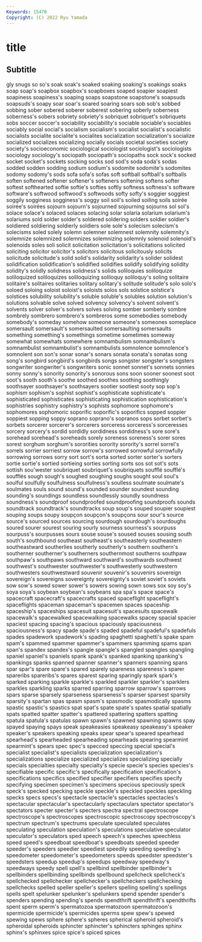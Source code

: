 ```yaml
---
Keywords: 15470
Copyright: (C) 2022 Ryu Yamada
---
```



# title

## Subtitle
gly snugs so so's soak soak's soaked soaking soaking's soakings
soaks soap soap's soapbox soapbox's soapboxes soaped soapier soapiest soapiness
soapiness's soaping soaps soapstone soapstone's soapsuds soapsuds's soapy soar soar's
soared soaring soars sob sob's sobbed sobbing sober sobered soberer
soberest sobering soberly soberness soberness's sobers sobriety sobriety's sobriquet sobriquet's
sobriquets sobs soccer soccer's sociability sociability's sociable sociable's sociables sociably
social social's socialism socialism's socialist socialist's socialistic socialists socialite socialite's
socialites socialization socialization's socialize socialized socializes socializing socially socials societal
societies society society's socioeconomic sociological sociologist sociologist's sociologists sociology sociology's
sociopath sociopath's sociopaths sock sock's socked socket socket's sockets socking
socks sod sod's soda soda's sodas sodded sodden sodding sodium
sodium's sodomite sodomite's sodomites sodomy sodomy's sods sofa sofa's sofas
soft softball softball's softballs soften softened softener softener's softeners softening
softens softer softest softhearted softie softie's softies softly softness softness's
software software's softwood softwood's softwoods softy softy's soggier soggiest soggily
sogginess sogginess's soggy soil soil's soiled soiling soils soirée soirée's
soirées sojourn sojourn's sojourned sojourning sojourns sol sol's solace solace's
solaced solaces solacing solar solaria solarium solarium's solariums sold solder
solder's soldered soldering solders soldier soldier's soldiered soldiering soldierly soldiers
sole sole's solecism solecism's solecisms soled solely solemn solemner solemnest
solemnity solemnity's solemnize solemnized solemnizes solemnizing solemnly solenoid solenoid's solenoids
soles soli solicit solicitation solicitation's solicitations solicited soliciting solicitor solicitor's
solicitors solicitous solicitously solicits solicitude solicitude's solid solid's solidarity solidarity's
solider solidest solidification solidification's solidified solidifies solidify solidifying solidity solidity's
solidly solidness solidness's solids soliloquies soliloquize soliloquized soliloquizes soliloquizing soliloquy
soliloquy's soling solitaire solitaire's solitaires solitaries solitary solitary's solitude solitude's
solo solo's soloed soloing soloist soloist's soloists solos sols solstice
solstice's solstices solubility solubility's soluble soluble's solubles solution solution's solutions
solvable solve solved solvency solvency's solvent solvent's solvents solver solver's
solvers solves solving somber somberly sombre sombrely sombrero sombrero's sombreros
some somebodies somebody somebody's someday somehow someone someone's someones someplace
somersault somersault's somersaulted somersaulting somersaults something something's somethings sometime sometimes
someway somewhat somewhats somewhere somnambulism somnambulism's somnambulist somnambulist's somnambulists somnolence
somnolence's somnolent son son's sonar sonar's sonars sonata sonata's sonatas
song song's songbird songbird's songbirds songs songster songster's songsters songwriter
songwriter's songwriters sonic sonnet sonnet's sonnets sonnies sonny sonny's sonority
sonority's sonorous sons soon sooner soonest soot soot's sooth sooth's
soothe soothed soothes soothing soothingly soothsayer soothsayer's soothsayers sootier sootiest
sooty sop sop's sophism sophism's sophist sophist's sophisticate sophisticate's sophisticated
sophisticates sophisticating sophistication sophistication's sophistries sophistry sophistry's sophists sophomore sophomore's
sophomores sophomoric soporific soporific's soporifics sopped soppier soppiest sopping soppy
soprano soprano's sopranos sops sorbet sorbet's sorbets sorcerer sorcerer's sorcerers
sorceress sorceress's sorceresses sorcery sorcery's sordid sordidly sordidness sordidness's sore
sore's sorehead sorehead's soreheads sorely soreness soreness's sorer sores sorest
sorghum sorghum's sororities sorority sorority's sorrel sorrel's sorrels sorrier sorriest
sorrow sorrow's sorrowed sorrowful sorrowfully sorrowing sorrows sorry sort sort's
sorta sorted sorter sorter's sorters sortie sortie's sortied sortieing sorties
sorting sorts sos sot sot's sots sottish sou'wester soubriquet soubriquet's
soubriquets soufflé soufflé's soufflés sough sough's soughed soughing soughs sought
soul soul's soulful soulfully soulfulness soulfulness's soulless soulmate soulmate's soulmates
souls sound sound's sounded sounder soundest sounding sounding's soundings soundless
soundlessly soundly soundness soundness's soundproof soundproofed soundproofing soundproofs sounds soundtrack
soundtrack's soundtracks soup soup's souped soupier soupiest souping soups soupy
soupçon soupçon's soupçons sour sour's source source's sourced sources sourcing
sourdough sourdough's sourdoughs soured sourer sourest souring sourly sourness sourness's
sourpuss sourpuss's sourpusses sours souse souse's soused souses sousing south
south's southbound southeast southeast's southeasterly southeastern southeastward southerlies southerly southerly's
southern southern's southerner southerner's southerners southernmost southerns southpaw southpaw's southpaws
southward southward's southwards southwest southwest's southwester southwester's southwesterly southwestern southwesters
southwestward souvenir souvenir's souvenirs sovereign sovereign's sovereigns sovereignty sovereignty's soviet
soviet's soviets sow sow's sowed sower sower's sowers sowing sown
sows sox soy soy's soya soya's soybean soybean's soybeans spa
spa's space space's spacecraft spacecraft's spacecrafts spaced spaceflight spaceflight's spaceflights
spaceman spaceman's spacemen spaces spaceship spaceship's spaceships spacesuit spacesuit's spacesuits
spacewalk spacewalk's spacewalked spacewalking spacewalks spacey spacial spacier spaciest spacing
spacing's spacious spaciously spaciousness spaciousness's spacy spade spade's spaded spadeful
spadeful's spadefuls spades spadework spadework's spading spaghetti spaghetti's spake spam
spam's spammed spammer spammer's spammers spamming spams span span's spandex
spandex's spangle spangle's spangled spangles spangling spaniel spaniel's spaniels spank
spank's spanked spanking spanking's spankings spanks spanned spanner spanner's spanners
spanning spans spar spar's spare spare's spared sparely spareness spareness's
sparer spareribs spareribs's spares sparest sparing sparingly spark spark's sparked
sparking sparkle sparkle's sparkled sparkler sparkler's sparklers sparkles sparkling sparks
sparred sparring sparrow sparrow's sparrows spars sparse sparsely sparseness sparseness's
sparser sparsest sparsity sparsity's spartan spas spasm spasm's spasmodic spasmodically
spasms spastic spastic's spastics spat spat's spate spate's spates spatial
spatially spats spatted spatter spatter's spattered spattering spatters spatting spatula
spatula's spatulas spawn spawn's spawned spawning spawns spay spayed spaying
spays speak speakeasies speakeasy speakeasy's speaker speaker's speakers speaking speaks
spear spear's speared spearhead spearhead's spearheaded spearheading spearheads spearing spearmint
spearmint's spears spec spec's specced speccing special special's specialist specialist's
specialists specialization specialization's specializations specialize specialized specializes specializing specially specials
specialties specialty specialty's specie specie's species species's specifiable specific specific's
specifically specification specification's specifications specifics specified specifier specifiers specifies specify
specifying specimen specimen's specimens specious speciously speck speck's specked specking
speckle speckle's speckled speckles speckling specks specs specs's spectacle spectacle's
spectacles spectacles's spectacular spectacular's spectacularly spectaculars spectator spectator's spectators specter
specter's specters spectra spectral spectroscope spectroscope's spectroscopes spectroscopic spectroscopy spectroscopy's
spectrum spectrum's spectrums speculate speculated speculates speculating speculation speculation's speculations
speculative speculator speculator's speculators sped speech speech's speeches speechless speed
speed's speedboat speedboat's speedboats speeded speeder speeder's speeders speedier speediest
speedily speeding speeding's speedometer speedometer's speedometers speeds speedster speedster's speedsters
speedup speedup's speedups speedway speedway's speedways speedy spell spell's spellbind
spellbinder spellbinder's spellbinders spellbinding spellbinds spellbound spellcheck spellcheck's spellchecked spellchecker
spellchecker's spellcheckers spellchecking spellchecks spelled speller speller's spellers spelling spelling's
spellings spells spelt spelunker spelunker's spelunkers spend spender spender's spenders
spending spending's spends spendthrift spendthrift's spendthrifts spent sperm sperm's spermatozoa
spermatozoon spermatozoon's spermicide spermicide's spermicides sperms spew spew's spewed spewing
spews sphere sphere's spheres spherical spheroid spheroid's spheroidal spheroids sphincter
sphincter's sphincters sphinges sphinx sphinx's sphinxes spice spice's spiced spices
